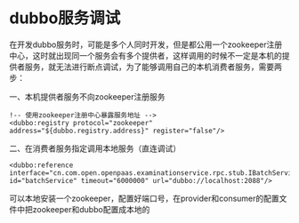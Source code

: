 # dubbo服务调试
在开发dubbo服务时，可能是多个人同时开发，但是都公用一个zookeeper注册中心，这时就出现同一个服务会有多个提供者，这样调用的时候不一定是本机的提供者服务，就无法进行断点调试，为了能够调用自己的本机消费者服务，需要两步：

一、本机提供者服务不向zookeeper注册服务

```
!-- 使用zookeeper注册中心暴露服务地址 -->
<dubbo:registry protocol="zookeeper" address="${dubbo.registry.address}" register="false"/>
```

二、在消费者服务指定调用本地服务（直连调试）

```
<dubbo:reference interface="cn.com.open.openpaas.examinationservice.rpc.stub.IBatchService" id="batchService" timeout="6000000" url="dubbo://localhost:2088"/>
```

可以本地安装一个zookeeper，配置好端口号，在provider和consumer的配置文件中把zookeeper和dubbo配置成本地的
